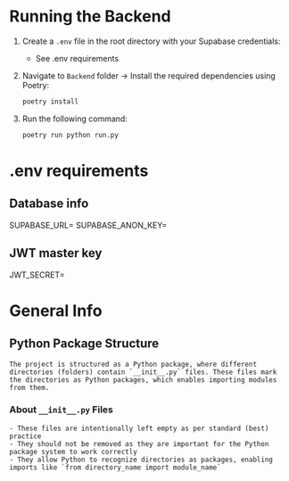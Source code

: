 # Running the Backend

1. Create a `.env` file in the root directory with your Supabase credentials:
    * See .env requirements

2. Navigate to `Backend` folder -> Install the required dependencies using Poetry:
    ```sh
    poetry install
    ```

3. Run the following command:
    ```sh
    poetry run python run.py
    ```


# .env requirements

## Database info
SUPABASE_URL=
SUPABASE_ANON_KEY=

## JWT master key
JWT_SECRET=




# General Info

## Python Package Structure

    The project is structured as a Python package, where different directories (folders) contain `__init__.py` files. These files mark the directories as Python packages, which enables importing modules from them.

### About `__init__.py` Files

    - These files are intentionally left empty as per standard (best) practice
    - They should not be removed as they are important for the Python package system to work correctly
    - They allow Python to recognize directories as packages, enabling imports like `from directory_name import module_name`